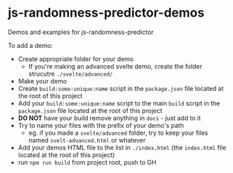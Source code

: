 # js-randomness-predictor-demos
Demos and examples for js-randomness-predictor

To add a demo:

- Create appropriate folder for your demo
  - If you're making an advanced svelte demo, create the folder strucutre `./svelte/advanced/` 
- Make your demo
- Create `build:some:unique:name` script in the `package.json` file located at the root of this project
- Add your `build:some:unique:name` script to the main `build` script in the `package.json` file located at the root of this project
- **DO NOT** have your build remove anything in `docs` - just add to it
- Try to name your files with the prefix of your demo's path 
  - eg. if you made a `svelte/advanced` folder, try to keep your files named `svelt-advanced.html` or whatever
- Add your demos HTML file to the list in `./index.html` (the `index.html` file located at the root of this project)
- run `npm run build` from project root, push to GH